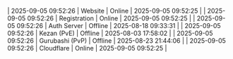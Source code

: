 | 2025-09-05 09:52:26 | Website | Online | 2025-09-05 09:52:25 |
| 2025-09-05 09:52:26 | Registration | Online | 2025-09-05 09:52:25 |
| 2025-09-05 09:52:26 | Auth Server | Offline | 2025-08-18 09:33:31 |
| 2025-09-05 09:52:26 | Kezan (PvE) | Offline | 2025-08-03 17:58:02 |
| 2025-09-05 09:52:26 | Gurubashi (PvP) | Offline | 2025-08-23 21:44:06 |
| 2025-09-05 09:52:26 | Cloudflare | Online | 2025-09-05 09:52:25 |
